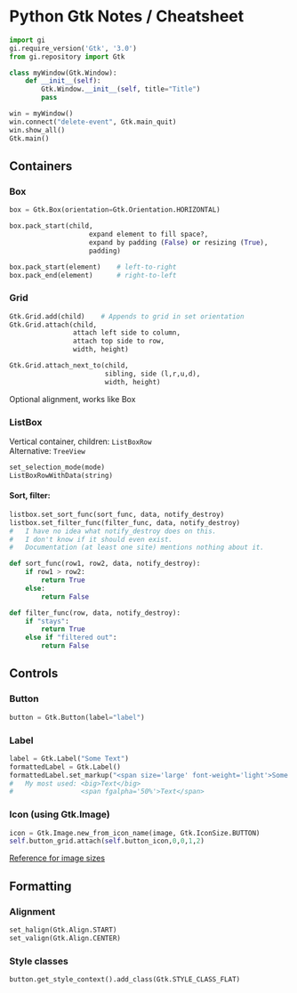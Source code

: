 # Python Gtk Notes / Cheatsheet

```python
import gi
gi.require_version('Gtk', '3.0')
from gi.repository import Gtk

class myWindow(Gtk.Window):
    def __init__(self):
        Gtk.Window.__init__(self, title="Title")
        pass

win = myWindow()
win.connect("delete-event", Gtk.main_quit)
win.show_all()
Gtk.main()
```
## Containers
### Box
```python
box = Gtk.Box(orientation=Gtk.Orientation.HORIZONTAL)

box.pack_start(child,
                    expand element to fill space?,
                    expand by padding (False) or resizing (True),
                    padding)

box.pack_start(element)    # left-to-right
box.pack_end(element)      # right-to-left
```

### Grid
```python
Gtk.Grid.add(child)    # Appends to grid in set orientation
Gtk.Grid.attach(child,
                attach left side to column,
                attach top side to row,
                width, height)

Gtk.Grid.attach_next_to(child,
                        sibling, side (l,r,u,d),
                        width, height)
```
Optional alignment, works like Box

### ListBox
Vertical container, children: `ListBoxRow`  
Alternative: `TreeView`  
```python
set_selection_mode(mode)
ListBoxRowWithData(string)
```
#### Sort, filter: 
```python
listbox.set_sort_func(sort_func, data, notify_destroy)
listbox.set_filter_func(filter_func, data, notify_destroy)
#   I have no idea what notify_destroy does on this. 
#   I don't know if it should even exist.
#   Documentation (at least one site) mentions nothing about it.

def sort_func(row1, row2, data, notify_destroy):
    if row1 > row2:
        return True
    else:
        return False

def filter_func(row, data, notify_destroy):
    if "stays":
        return True
    else if "filtered out":
        return False
```

## Controls
### Button
```python
button = Gtk.Button(label="label")
```

### Label
```python
label = Gtk.Label("Some Text")
formattedLabel = Gtk.Label()
formattedLabel.set_markup("<span size='large' font-weight='light'>Some Formatted Tex</span>")
#   My most used: <big>Text</big>
#                 <span fgalpha='50%'>Text</span>
```

### Icon (using Gtk.Image)
```python
icon = Gtk.Image.new_from_icon_name(image, Gtk.IconSize.BUTTON)
self.button_grid.attach(self.button_icon,0,0,1,2)
```
[Reference for image sizes](https://developer.gnome.org/gtk3/stable/gtk3-Themeable-Stock-Images.html#GtkIconSize)

## Formatting
### Alignment
```python
set_halign(Gtk.Align.START)
set_valign(Gtk.Align.CENTER)
```

### Style classes
```python
button.get_style_context().add_class(Gtk.STYLE_CLASS_FLAT)
```